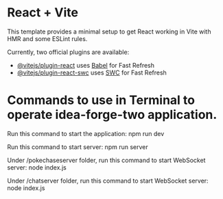 # React + Vite

This template provides a minimal setup to get React working in Vite with HMR and some ESLint rules.

Currently, two official plugins are available:

- [@vitejs/plugin-react](https://github.com/vitejs/vite-plugin-react/blob/main/packages/plugin-react/README.md) uses [Babel](https://babeljs.io/) for Fast Refresh
- [@vitejs/plugin-react-swc](https://github.com/vitejs/vite-plugin-react-swc) uses [SWC](https://swc.rs/) for Fast Refresh

# Commands to use in Terminal to operate idea-forge-two application.
Run this command to start the application: npm run dev

Run this command to start server: npm run server

Under /pokechaseserver folder, run this command to start WebSocket server: node index.js

Under /chatserver folder, run this command to start WebSocket server: node index.js